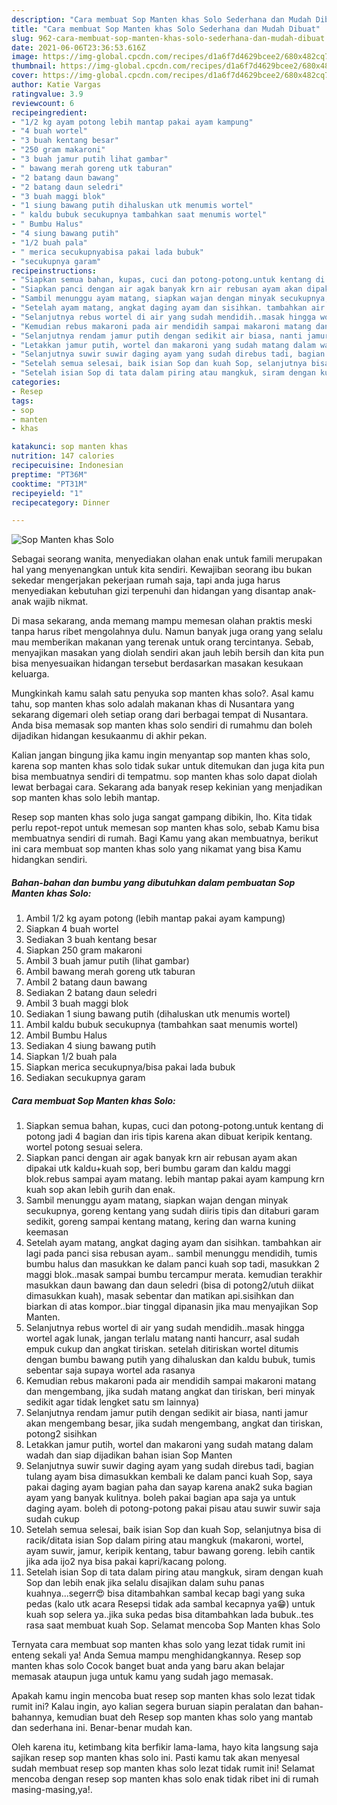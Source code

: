 ```yaml
---
description: "Cara membuat Sop Manten khas Solo Sederhana dan Mudah Dibuat"
title: "Cara membuat Sop Manten khas Solo Sederhana dan Mudah Dibuat"
slug: 962-cara-membuat-sop-manten-khas-solo-sederhana-dan-mudah-dibuat
date: 2021-06-06T23:36:53.616Z
image: https://img-global.cpcdn.com/recipes/d1a6f7d4629bcee2/680x482cq70/sop-manten-khas-solo-foto-resep-utama.jpg
thumbnail: https://img-global.cpcdn.com/recipes/d1a6f7d4629bcee2/680x482cq70/sop-manten-khas-solo-foto-resep-utama.jpg
cover: https://img-global.cpcdn.com/recipes/d1a6f7d4629bcee2/680x482cq70/sop-manten-khas-solo-foto-resep-utama.jpg
author: Katie Vargas
ratingvalue: 3.9
reviewcount: 6
recipeingredient:
- "1/2 kg ayam potong lebih mantap pakai ayam kampung"
- "4 buah wortel"
- "3 buah kentang besar"
- "250 gram makaroni"
- "3 buah jamur putih lihat gambar"
- " bawang merah goreng utk taburan"
- "2 batang daun bawang"
- "2 batang daun seledri"
- "3 buah maggi blok"
- "1 siung bawang putih dihaluskan utk menumis wortel"
- " kaldu bubuk secukupnya tambahkan saat menumis wortel"
- " Bumbu Halus"
- "4 siung bawang putih"
- "1/2 buah pala"
- " merica secukupnyabisa pakai lada bubuk"
- "secukupnya garam"
recipeinstructions:
- "Siapkan semua bahan, kupas, cuci dan potong-potong.untuk kentang di potong jadi 4 bagian dan iris tipis karena akan dibuat keripik kentang. wortel potong sesuai selera."
- "Siapkan panci dengan air agak banyak krn air rebusan ayam akan dipakai utk kaldu+kuah sop, beri bumbu garam dan kaldu maggi blok.rebus sampai ayam matang. lebih mantap pakai ayam kampung krn kuah sop akan lebih gurih dan enak."
- "Sambil menunggu ayam matang, siapkan wajan dengan minyak secukupnya, goreng kentang yang sudah diiris tipis dan ditaburi garam sedikit, goreng sampai kentang matang, kering dan warna kuning keemasan"
- "Setelah ayam matang, angkat daging ayam dan sisihkan. tambahkan air lagi pada panci sisa rebusan ayam.. sambil menunggu mendidih, tumis bumbu halus dan masukkan ke dalam panci kuah sop tadi, masukkan 2 maggi blok..masak sampai bumbu tercampur merata. kemudian terakhir masukkan daun bawang dan daun seledri (bisa di potong2/utuh diikat dimasukkan kuah), masak sebentar dan matikan api.sisihkan dan biarkan di atas kompor..biar tinggal dipanasin jika mau menyajikan Sop Manten."
- "Selanjutnya rebus wortel di air yang sudah mendidih..masak hingga wortel agak lunak, jangan terlalu matang nanti hancurr, asal sudah empuk cukup dan angkat tiriskan. setelah ditiriskan wortel ditumis dengan bumbu bawang putih yang dihaluskan dan kaldu bubuk, tumis sebentar saja supaya wortel ada rasanya"
- "Kemudian rebus makaroni pada air mendidih sampai makaroni matang dan mengembang, jika sudah matang angkat dan tiriskan, beri minyak sedikit agar tidak lengket satu sm lainnya)"
- "Selanjutnya rendam jamur putih dengan sedikit air biasa, nanti jamur akan mengembang besar, jika sudah mengembang, angkat dan tiriskan, potong2 sisihkan"
- "Letakkan jamur putih, wortel dan makaroni yang sudah matang dalam wadah dan siap dijadikan bahan isian Sop Manten"
- "Selanjutnya suwir suwir daging ayam yang sudah direbus tadi, bagian tulang ayam bisa dimasukkan kembali ke dalam panci kuah Sop, saya pakai daging ayam bagian paha dan sayap karena anak2 suka bagian ayam yang banyak kulitnya. boleh pakai bagian apa saja ya untuk daging ayam. boleh di potong-potong pakai pisau atau suwir suwir saja sudah cukup"
- "Setelah semua selesai, baik isian Sop dan kuah Sop, selanjutnya bisa di racik/ditata isian Sop dalam piring atau mangkuk (makaroni, wortel, ayam suwir, jamur, keripik kentang, tabur bawang goreng. lebih cantik jika ada ijo2 nya bisa pakai kapri/kacang polong."
- "Setelah isian Sop di tata dalam piring atau mangkuk, siram dengan kuah Sop dan lebih enak jika selalu disajikan dalam suhu panas kuahnya...segerr😍 bisa ditambahkan sambal kecap bagi yang suka pedas (kalo utk acara Resepsi tidak ada sambal kecapnya ya😁) untuk kuah sop selera ya..jika suka pedas bisa ditambahkan lada bubuk..tes rasa saat membuat kuah Sop. Selamat mencoba Sop Manten khas Solo"
categories:
- Resep
tags:
- sop
- manten
- khas

katakunci: sop manten khas 
nutrition: 147 calories
recipecuisine: Indonesian
preptime: "PT36M"
cooktime: "PT31M"
recipeyield: "1"
recipecategory: Dinner

---
```



![Sop Manten khas Solo](https://img-global.cpcdn.com/recipes/d1a6f7d4629bcee2/680x482cq70/sop-manten-khas-solo-foto-resep-utama.jpg)

Sebagai seorang wanita, menyediakan olahan enak untuk famili merupakan hal yang menyenangkan untuk kita sendiri. Kewajiban seorang ibu bukan sekedar mengerjakan pekerjaan rumah saja, tapi anda juga harus menyediakan kebutuhan gizi terpenuhi dan hidangan yang disantap anak-anak wajib nikmat.

Di masa  sekarang, anda memang mampu memesan olahan praktis meski tanpa harus ribet mengolahnya dulu. Namun banyak juga orang yang selalu mau memberikan makanan yang terenak untuk orang tercintanya. Sebab, menyajikan masakan yang diolah sendiri akan jauh lebih bersih dan kita pun bisa menyesuaikan hidangan tersebut berdasarkan masakan kesukaan keluarga. 



Mungkinkah kamu salah satu penyuka sop manten khas solo?. Asal kamu tahu, sop manten khas solo adalah makanan khas di Nusantara yang sekarang digemari oleh setiap orang dari berbagai tempat di Nusantara. Anda bisa memasak sop manten khas solo sendiri di rumahmu dan boleh dijadikan hidangan kesukaanmu di akhir pekan.

Kalian jangan bingung jika kamu ingin menyantap sop manten khas solo, karena sop manten khas solo tidak sukar untuk ditemukan dan juga kita pun bisa membuatnya sendiri di tempatmu. sop manten khas solo dapat diolah lewat berbagai cara. Sekarang ada banyak resep kekinian yang menjadikan sop manten khas solo lebih mantap.

Resep sop manten khas solo juga sangat gampang dibikin, lho. Kita tidak perlu repot-repot untuk memesan sop manten khas solo, sebab Kamu bisa membuatnya sendiri di rumah. Bagi Kamu yang akan membuatnya, berikut ini cara membuat sop manten khas solo yang nikamat yang bisa Kamu hidangkan sendiri.

<!--inarticleads1-->

##### Bahan-bahan dan bumbu yang dibutuhkan dalam pembuatan Sop Manten khas Solo:

1. Ambil 1/2 kg ayam potong (lebih mantap pakai ayam kampung)
1. Siapkan 4 buah wortel
1. Sediakan 3 buah kentang besar
1. Siapkan 250 gram makaroni
1. Ambil 3 buah jamur putih (lihat gambar)
1. Ambil  bawang merah goreng utk taburan
1. Ambil 2 batang daun bawang
1. Sediakan 2 batang daun seledri
1. Ambil 3 buah maggi blok
1. Sediakan 1 siung bawang putih (dihaluskan utk menumis wortel)
1. Ambil  kaldu bubuk secukupnya (tambahkan saat menumis wortel)
1. Ambil  Bumbu Halus
1. Sediakan 4 siung bawang putih
1. Siapkan 1/2 buah pala
1. Siapkan  merica secukupnya/bisa pakai lada bubuk
1. Sediakan secukupnya garam




<!--inarticleads2-->

##### Cara membuat Sop Manten khas Solo:

1. Siapkan semua bahan, kupas, cuci dan potong-potong.untuk kentang di potong jadi 4 bagian dan iris tipis karena akan dibuat keripik kentang. wortel potong sesuai selera.
1. Siapkan panci dengan air agak banyak krn air rebusan ayam akan dipakai utk kaldu+kuah sop, beri bumbu garam dan kaldu maggi blok.rebus sampai ayam matang. lebih mantap pakai ayam kampung krn kuah sop akan lebih gurih dan enak.
1. Sambil menunggu ayam matang, siapkan wajan dengan minyak secukupnya, goreng kentang yang sudah diiris tipis dan ditaburi garam sedikit, goreng sampai kentang matang, kering dan warna kuning keemasan
1. Setelah ayam matang, angkat daging ayam dan sisihkan. tambahkan air lagi pada panci sisa rebusan ayam.. sambil menunggu mendidih, tumis bumbu halus dan masukkan ke dalam panci kuah sop tadi, masukkan 2 maggi blok..masak sampai bumbu tercampur merata. kemudian terakhir masukkan daun bawang dan daun seledri (bisa di potong2/utuh diikat dimasukkan kuah), masak sebentar dan matikan api.sisihkan dan biarkan di atas kompor..biar tinggal dipanasin jika mau menyajikan Sop Manten.
1. Selanjutnya rebus wortel di air yang sudah mendidih..masak hingga wortel agak lunak, jangan terlalu matang nanti hancurr, asal sudah empuk cukup dan angkat tiriskan. setelah ditiriskan wortel ditumis dengan bumbu bawang putih yang dihaluskan dan kaldu bubuk, tumis sebentar saja supaya wortel ada rasanya
1. Kemudian rebus makaroni pada air mendidih sampai makaroni matang dan mengembang, jika sudah matang angkat dan tiriskan, beri minyak sedikit agar tidak lengket satu sm lainnya)
1. Selanjutnya rendam jamur putih dengan sedikit air biasa, nanti jamur akan mengembang besar, jika sudah mengembang, angkat dan tiriskan, potong2 sisihkan
1. Letakkan jamur putih, wortel dan makaroni yang sudah matang dalam wadah dan siap dijadikan bahan isian Sop Manten
1. Selanjutnya suwir suwir daging ayam yang sudah direbus tadi, bagian tulang ayam bisa dimasukkan kembali ke dalam panci kuah Sop, saya pakai daging ayam bagian paha dan sayap karena anak2 suka bagian ayam yang banyak kulitnya. boleh pakai bagian apa saja ya untuk daging ayam. boleh di potong-potong pakai pisau atau suwir suwir saja sudah cukup
1. Setelah semua selesai, baik isian Sop dan kuah Sop, selanjutnya bisa di racik/ditata isian Sop dalam piring atau mangkuk (makaroni, wortel, ayam suwir, jamur, keripik kentang, tabur bawang goreng. lebih cantik jika ada ijo2 nya bisa pakai kapri/kacang polong.
1. Setelah isian Sop di tata dalam piring atau mangkuk, siram dengan kuah Sop dan lebih enak jika selalu disajikan dalam suhu panas kuahnya...segerr😍 bisa ditambahkan sambal kecap bagi yang suka pedas (kalo utk acara Resepsi tidak ada sambal kecapnya ya😁) untuk kuah sop selera ya..jika suka pedas bisa ditambahkan lada bubuk..tes rasa saat membuat kuah Sop. Selamat mencoba Sop Manten khas Solo




Ternyata cara membuat sop manten khas solo yang lezat tidak rumit ini enteng sekali ya! Anda Semua mampu menghidangkannya. Resep sop manten khas solo Cocok banget buat anda yang baru akan belajar memasak ataupun juga untuk kamu yang sudah jago memasak.

Apakah kamu ingin mencoba buat resep sop manten khas solo lezat tidak rumit ini? Kalau ingin, ayo kalian segera buruan siapin peralatan dan bahan-bahannya, kemudian buat deh Resep sop manten khas solo yang mantab dan sederhana ini. Benar-benar mudah kan. 

Oleh karena itu, ketimbang kita berfikir lama-lama, hayo kita langsung saja sajikan resep sop manten khas solo ini. Pasti kamu tak akan menyesal sudah membuat resep sop manten khas solo lezat tidak rumit ini! Selamat mencoba dengan resep sop manten khas solo enak tidak ribet ini di rumah masing-masing,ya!.

